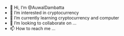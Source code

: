 - 👋 Hi, I’m @AuwalDambatta
- 👀 I’m interested in cryptocurrency
- 🌱 I’m currently learning cryptocurrency and computer
- 💞️ I’m looking to collaborate on ...
- 📫 How to reach me ...

<!---
AuwalDambatta/AuwalDambatta is a ✨ special ✨ repository because its `README.md` (this file) appears on your GitHub profile.
You can click the Preview link to take a look at your changes.
--->

